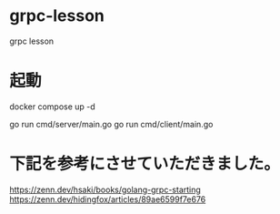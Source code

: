 # grpc-lesson
grpc lesson

# 起動
docker compose up -d

go run cmd/server/main.go
go run cmd/client/main.go

# 下記を参考にさせていただきました。
https://zenn.dev/hsaki/books/golang-grpc-starting
https://zenn.dev/hidingfox/articles/89ae6599f7e676
